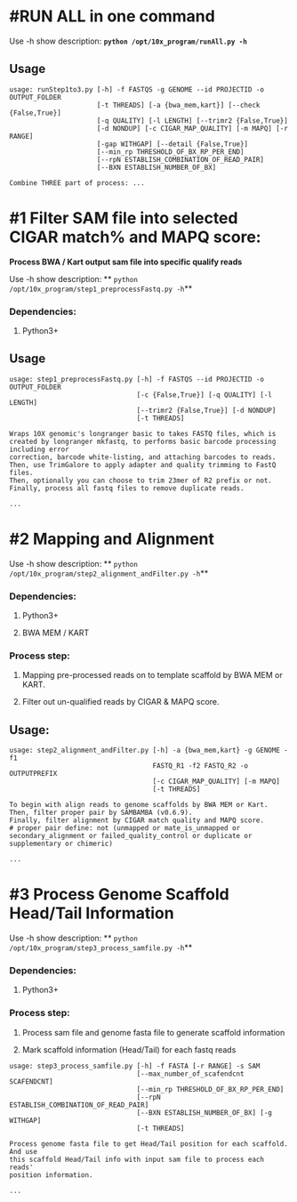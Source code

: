 # #RUN ALL in one command

Use -h show description: **`python /opt/10x_program/runAll.py -h`**

## Usage
```
usage: runStep1to3.py [-h] -f FASTQS -g GENOME --id PROJECTID -o OUTPUT_FOLDER
                      [-t THREADS] [-a {bwa_mem,kart}] [--check {False,True}]
                      [-q QUALITY] [-l LENGTH] [--trimr2 {False,True}]
                      [-d NONDUP] [-c CIGAR_MAP_QUALITY] [-m MAPQ] [-r RANGE]
                      [-gap WITHGAP] [--detail {False,True}]
                      [--min_rp THRESHOLD_OF_BX_RP_PER_END]
                      [--rpN ESTABLISH_COMBINATION_OF_READ_PAIR]
                      [--BXN ESTABLISH_NUMBER_OF_BX]

Combine THREE part of process: ...

```

# #1 Filter SAM file into selected CIGAR match% and MAPQ score:

**Process BWA / Kart output sam file into specific qualify reads**

Use -h show description: ** `python /opt/10x_program/step1_preprocessFastq.py -h`**

### Dependencies:

1. Python3+

## Usage
```
usage: step1_preprocessFastq.py [-h] -f FASTQS --id PROJECTID -o OUTPUT_FOLDER
                                [-c {False,True}] [-q QUALITY] [-l LENGTH]
                                [--trimr2 {False,True}] [-d NONDUP]
                                [-t THREADS]

Wraps 10X genomic's longranger basic to takes FASTQ files, which is created by longranger mkfastq, to performs basic barcode processing including error
correction, barcode white-listing, and attaching barcodes to reads. 
Then, use TrimGalore to apply adapter and quality trimming to FastQ files.
Then, optionally you can choose to trim 23mer of R2 prefix or not. 
Finally, process all fastq files to remove duplicate reads.

...

```

# #2 Mapping and Alignment

Use -h show description: ** `python /opt/10x_program/step2_alignment_andFilter.py -h`**

### Dependencies:

1. Python3+

2. BWA MEM / KART

### Process step:

1. Mapping pre-processed reads on to template scaffold by BWA MEM or KART.

2. Filter out un-qualified reads by CIGAR & MAPQ score.

## Usage:
```
usage: step2_alignment_andFilter.py [-h] -a {bwa_mem,kart} -g GENOME -f1
                                    FASTQ_R1 -f2 FASTQ_R2 -o OUTPUTPREFIX
                                    [-c CIGAR_MAP_QUALITY] [-m MAPQ]
                                    [-t THREADS]

To begin with align reads to genome scaffolds by BWA MEM or Kart. 
Then, filter proper pair by SAMBAMBA (v0.6.9). 
Finally, filter alignment by CIGAR match quality and MAPQ score. 
# proper pair define: not (unmapped or mate_is_unmapped or secondary_alignment or failed_quality_control or duplicate or supplementary or chimeric)

...

```

# #3 Process Genome Scaffold Head/Tail Information

Use -h show description: ** `python /opt/10x_program/step3_process_samfile.py -h`**

### Dependencies:

1. Python3+

### Process step:

1. Process sam file and genome fasta file to generate scaffold information

2. Mark scaffold information (Head/Tail) for each fastq reads

```
usage: step3_process_samfile.py [-h] -f FASTA [-r RANGE] -s SAM
                                [--max_number_of_scafendcnt SCAFENDCNT]
                                [--min_rp THRESHOLD_OF_BX_RP_PER_END]
                                [--rpN ESTABLISH_COMBINATION_OF_READ_PAIR]
                                [--BXN ESTABLISH_NUMBER_OF_BX] [-g WITHGAP]
                                [-t THREADS]

Process genome fasta file to get Head/Tail position for each scaffold. And use
this scaffold Head/Tail info with input sam file to process each reads'
position information.

...

```

